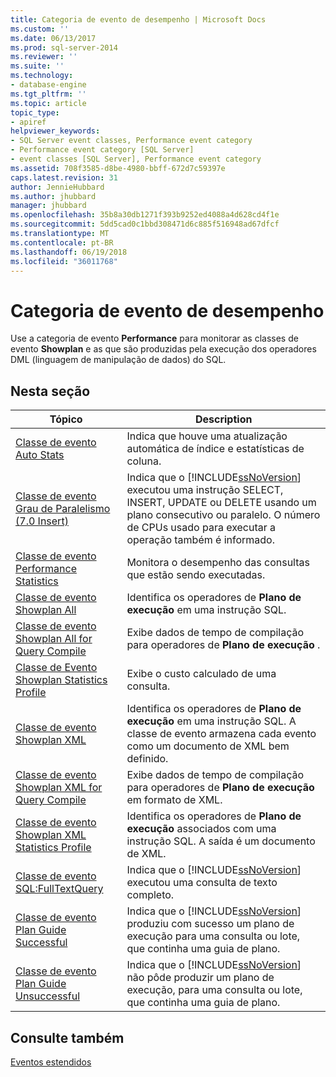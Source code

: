 ```yaml
---
title: Categoria de evento de desempenho | Microsoft Docs
ms.custom: ''
ms.date: 06/13/2017
ms.prod: sql-server-2014
ms.reviewer: ''
ms.suite: ''
ms.technology:
- database-engine
ms.tgt_pltfrm: ''
ms.topic: article
topic_type:
- apiref
helpviewer_keywords:
- SQL Server event classes, Performance event category
- Performance event category [SQL Server]
- event classes [SQL Server], Performance event category
ms.assetid: 708f3585-d8be-4980-bbff-672d7c59397e
caps.latest.revision: 31
author: JennieHubbard
ms.author: jhubbard
manager: jhubbard
ms.openlocfilehash: 35b8a30db1271f393b9252ed4088a4d628cd4f1e
ms.sourcegitcommit: 5dd5cad0c1bbd308471d6c885f516948ad67dfcf
ms.translationtype: MT
ms.contentlocale: pt-BR
ms.lasthandoff: 06/19/2018
ms.locfileid: "36011768"
---
```

# <a name="performance-event-category"></a>Categoria de evento de desempenho
  Use a categoria de evento **Performance** para monitorar as classes de evento **Showplan** e as que são produzidas pela execução dos operadores DML (linguagem de manipulação de dados) do SQL.  
  
## <a name="in-this-section"></a>Nesta seção  
  
|Tópico|Description|  
|-----------|-----------------|  
|[Classe de evento Auto Stats](auto-stats-event-class.md)|Indica que houve uma atualização automática de índice e estatísticas de coluna.|  
|[Classe de evento Grau de Paralelismo &#40;7.0 Insert&#41;](degree-of-parallelism-7-0-insert-event-class.md)|Indica que o [!INCLUDE[ssNoVersion](../../includes/ssnoversion-md.md)] executou uma instrução  SELECT, INSERT, UPDATE ou DELETE usando um plano consecutivo ou paralelo. O número de CPUs usado para executar a operação também é informado.|  
|[Classe de evento Performance Statistics](performance-statistics-event-class.md)|Monitora o desempenho das consultas que estão sendo executadas.|  
|[Classe de evento Showplan All](showplan-all-event-class.md)|Identifica os operadores de **Plano de execução** em uma instrução SQL.|  
|[Classe de evento Showplan All for Query Compile](showplan-all-for-query-compile-event-class.md)|Exibe dados de tempo de compilação para operadores de **Plano de execução** .|  
|[Classe de Evento Showplan Statistics Profile](showplan-statistics-profile-event-class.md)|Exibe o custo calculado de uma consulta.|  
|[Classe de evento Showplan XML](showplan-xml-event-class.md)|Identifica os operadores de **Plano de execução** em uma instrução SQL. A classe de evento armazena cada evento como um documento de XML bem definido.|  
|[Classe de evento Showplan XML for Query Compile](showplan-xml-for-query-compile-event-class.md)|Exibe dados de tempo de compilação para operadores de **Plano de execução** em formato de XML.|  
|[Classe de evento Showplan XML Statistics Profile](showplan-xml-statistics-profile-event-class.md)|Identifica os operadores de **Plano de execução** associados com uma instrução SQL. A saída é um documento de XML.|  
|[Classe de evento SQL:FullTextQuery](sql-fulltextquery-event-class.md)|Indica que o [!INCLUDE[ssNoVersion](../../includes/ssnoversion-md.md)] executou uma consulta de texto completo.|  
|[Classe de evento Plan Guide Successful](plan-guide-successful-event-class.md)|Indica que o [!INCLUDE[ssNoVersion](../../includes/ssnoversion-md.md)] produziu com sucesso um plano de execução para uma consulta ou lote, que continha uma guia de plano.|  
|[Classe de evento Plan Guide Unsuccessful](plan-guide-unsuccessful-event-class.md)|Indica que o [!INCLUDE[ssNoVersion](../../includes/ssnoversion-md.md)] não pôde produzir um plano de execução, para uma consulta ou lote, que continha uma guia de plano.|  
  
## <a name="see-also"></a>Consulte também  
 [Eventos estendidos](../extended-events/extended-events.md)  
  
  